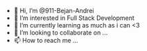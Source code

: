 - 👋 Hi, I’m @911-Bejan-Andrei
- 👀 I’m interested in Full Stack Development
- 🌱 I’m currently learning as much as i can <3
- 💞️ I’m looking to collaborate on ...
- 📫 How to reach me ...

<!---
911-Bejan-Andrei/911-Bejan-Andrei is a ✨ special ✨ repository because its `README.md` (this file) appears on your GitHub profile.
You can click the Preview link to take a look at your changes.
--->

